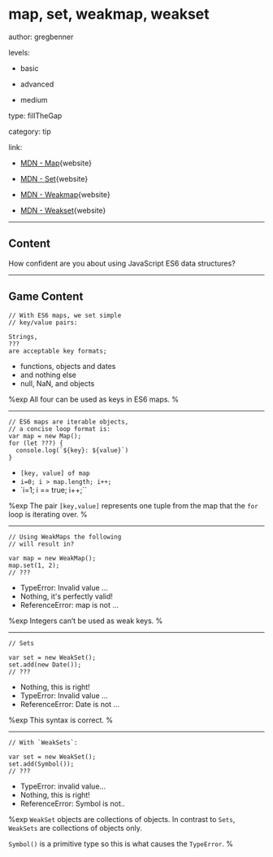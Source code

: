 # map, set, weakmap, weakset
author: gregbenner

levels:

  - basic

  - advanced

  - medium

type: fillTheGap

category: tip

link:
  
  - [MDN - Map](https://developer.mozilla.org/en-US/docs/Web/JavaScript/Reference/Global_Objects/Map){website}

  - [MDN - Set](https://developer.mozilla.org/en-US/docs/Web/JavaScript/Reference/Global_Objects/Set){website}

  - [MDN - Weakmap](https://developer.mozilla.org/en-US/docs/Web/JavaScript/Reference/Global_Objects/WeakMap){website}
  
  - [MDN - Weakset](https://developer.mozilla.org/en-US/docs/Web/JavaScript/Reference/Global_Objects/WeakSet){website}

---
## Content

How confident are you about using JavaScript ES6 data structures?

---
## Game Content

```
// With ES6 maps, we set simple
// key/value pairs:

Strings,
???
are acceptable key formats;

```

* functions, objects and dates
* and nothing else
* null, NaN, and objects

%exp
All four can be used as keys in ES6 maps.
%

---

```
// ES6 maps are iterable objects,
// a concise loop format is:
var map = new Map();
for (let ???) {
  console.log(`${key}: ${value}`)
}
```
* `[key, value] of map`
* `i=0; i > map.length; i++;`
* `i=1; i == true; i++;``

%exp
The pair `[key,value]` represents one tuple from the map that the `for` loop is iterating over.
%

---

```
// Using WeakMaps the following
// will result in?

var map = new WeakMap();
map.set(1, 2);
// ???
```

* TypeError: Invalid value ...
* Nothing, it's perfectly valid!
* ReferenceError: map is not ...

%exp
Integers can’t be used as weak keys.
%

---

```
// Sets

var set = new WeakSet();
set.add(new Date());
// ???

```

* Nothing, this is right!
* TypeError: Invalid value ...
* ReferenceError: Date is not ...

%exp
This syntax is correct.
%

---
```
// With `WeakSets`:

var set = new WeakSet();
set.add(Symbol());
// ???
```

* TypeError: invalid value...
* Nothing, this is right!
* ReferenceError: Symbol is not..

%exp
`WeakSet` objects are collections of objects. In contrast to `Sets`, `WeakSets` are collections of objects only.

`Symbol()` is a primitive type so this is what causes the `TypeError`.
%
